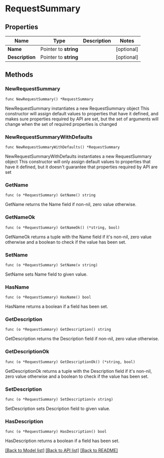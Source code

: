 # RequestSummary

## Properties

Name | Type | Description | Notes
------------ | ------------- | ------------- | -------------
**Name** | Pointer to **string** |  | [optional] 
**Description** | Pointer to **string** |  | [optional] 

## Methods

### NewRequestSummary

`func NewRequestSummary() *RequestSummary`

NewRequestSummary instantiates a new RequestSummary object
This constructor will assign default values to properties that have it defined,
and makes sure properties required by API are set, but the set of arguments
will change when the set of required properties is changed

### NewRequestSummaryWithDefaults

`func NewRequestSummaryWithDefaults() *RequestSummary`

NewRequestSummaryWithDefaults instantiates a new RequestSummary object
This constructor will only assign default values to properties that have it defined,
but it doesn't guarantee that properties required by API are set

### GetName

`func (o *RequestSummary) GetName() string`

GetName returns the Name field if non-nil, zero value otherwise.

### GetNameOk

`func (o *RequestSummary) GetNameOk() (*string, bool)`

GetNameOk returns a tuple with the Name field if it's non-nil, zero value otherwise
and a boolean to check if the value has been set.

### SetName

`func (o *RequestSummary) SetName(v string)`

SetName sets Name field to given value.

### HasName

`func (o *RequestSummary) HasName() bool`

HasName returns a boolean if a field has been set.

### GetDescription

`func (o *RequestSummary) GetDescription() string`

GetDescription returns the Description field if non-nil, zero value otherwise.

### GetDescriptionOk

`func (o *RequestSummary) GetDescriptionOk() (*string, bool)`

GetDescriptionOk returns a tuple with the Description field if it's non-nil, zero value otherwise
and a boolean to check if the value has been set.

### SetDescription

`func (o *RequestSummary) SetDescription(v string)`

SetDescription sets Description field to given value.

### HasDescription

`func (o *RequestSummary) HasDescription() bool`

HasDescription returns a boolean if a field has been set.


[[Back to Model list]](../README.md#documentation-for-models) [[Back to API list]](../README.md#documentation-for-api-endpoints) [[Back to README]](../README.md)


